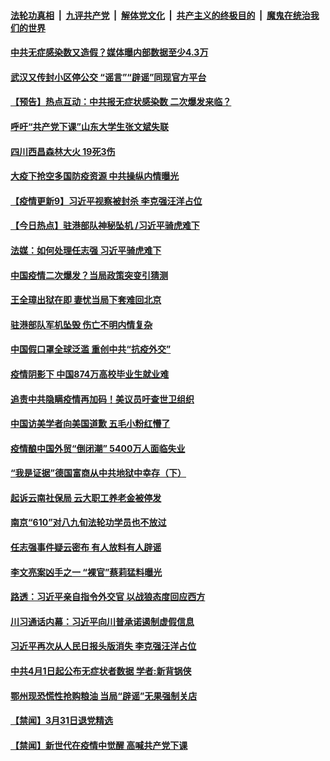 

####  [法轮功真相](../../../../basic/blob/master/README.md?t=04020330) &nbsp;|&nbsp; [九评共产党](../../../../9ping.md/blob/master/README.md?t=04020330) &nbsp;|&nbsp; [解体党文化](../../../../jtdwh.md/blob/master/README.md?t=04020330)  &nbsp;|&nbsp; [共产主义的终极目的](../../../../gczydzjmd.md/blob/master/README.md?t=04020330) &nbsp;|&nbsp; [魔鬼在统治我们的世界](../../../../mgztzwmdsj.md/blob/master/README.md?t=04020330) 

#### [中共无症感染数又造假？媒体曝内部数据至少4.3万](../pages/prog204/a102813556.md?t=04020330) 

#### [武汉又传封小区停公交 “谣言”“辟谣”同现官方平台](../pages/prog204/a102813542.md?t=04020330) 

#### [【预告】热点互动：中共报无症状感染数 二次爆发来临？](../pages/prog204/a102813506.md?t=04020330) 

#### [呼吁“共产党下课”山东大学生张文斌失联](../pages/prog204/a102813356.md?t=04020330) 

#### [四川西昌森林大火 19死3伤](../pages/prog204/a102813375.md?t=04020330) 

#### [大疫下抢空多国防疫资源 中共操纵内情曝光](../pages/prog204/a102813364.md?t=04020330) 

#### [【疫情更新9】习近平视察被封杀 李克强汪洋占位](../pages/prog204/a102811401.md?t=04020330) 

#### [【今日热点】驻港部队神秘坠机 /习近平骑虎难下](../pages/prog204/a102813332.md?t=04020330) 

#### [法媒：如何处理任志强 习近平骑虎难下](../pages/prog204/a102813297.md?t=04020330) 

#### [中国疫情二次爆发？当局政策突变引猜测](../pages/prog204/a102813285.md?t=04020330) 

#### [王全璋出狱在即 妻忧当局下套难回北京](../pages/prog204/a102813262.md?t=04020330) 

#### [驻港部队军机坠毁 伤亡不明内情复杂](../pages/prog204/a102813248.md?t=04020330) 

#### [中国假口罩全球泛滥 重创中共“抗疫外交”](../pages/prog204/a102813222.md?t=04020330) 

#### [疫情阴影下 中国874万高校毕业生就业难](../pages/prog204/a102813224.md?t=04020330) 

#### [追责中共隐瞒疫情再加码！美议员吁查世卫组织](../pages/prog204/a102813221.md?t=04020330) 

#### [中国访美学者向美国道歉 五毛小粉红懵了](../pages/prog204/a102813193.md?t=04020330) 

#### [疫情酿中国外贸“倒闭潮” 5400万人面临失业](../pages/prog204/a102813136.md?t=04020330) 

#### [“我是证据”德国富商从中共地狱中幸存（下）](../pages/prog204/a102813191.md?t=04020330) 

#### [起诉云南社保局 云大职工养老金被停发](../pages/prog204/a102813171.md?t=04020330) 

#### [南京“610”对八九旬法轮功学员也不放过](../pages/prog204/a102813146.md?t=04020330) 

#### [任志强事件疑云密布 有人放料有人辟谣](../pages/prog204/a102813107.md?t=04020330) 

#### [李文亮案凶手之一 “裸官”蔡莉猛料曝光](../pages/prog204/a102813064.md?t=04020330) 

#### [路透：习近平亲自指令外交官 以战狼态度回应西方](../pages/prog204/a102813047.md?t=04020330) 

#### [川习通话内幕：习近平向川普承诺遏制虚假信息](../pages/prog204/a102813037.md?t=04020330) 

#### [习近平再次从人民日报头版消失 李克强汪洋占位](../pages/prog204/a102813010.md?t=04020330) 

#### [中共4月1日起公布无症状者数据  学者:新背锅侠](../pages/prog204/a102812935.md?t=04020330) 


#### [鄂州现恐慌性抢购粮油  当局“辟谣”无果强制关店](../pages/prog204/a102812799.md?t=04020330) 

#### [【禁闻】3月31日退党精选](../pages/prog204/a102812953.md?t=04020330) 

#### [【禁闻】新世代在疫情中觉醒 高喊共产党下课](../pages/prog204/a102812933.md?t=04020330) 

